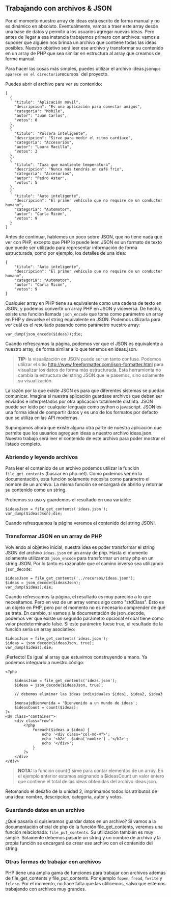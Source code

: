 ## Trabajando con archivos & JSON

Por el momento nuestro array de ideas está escrito de forma manual y no es dinámico en absoluto. Eventualmente, vamos a traer este array desde una base de datos y permitir a los usuarios agregar nuevas ideas. Pero antes de llegar a esa instancia trabajemos primero con archivos: vamos a suponer que alguien nos brinda un archivo que contiene todas las ideas posibles. Nuestro objetivo será leer ese archivo y transformar su contenido en un array de PHP que sea similar en estructura al array que creamos de forma manual.
 
 Para hacer las cosas más simples, puedes utilizar el archivo ideas.json` que aparece en el directorio `recursos` del proyecto.
 
 Puedes abrir el archivo para ver su contenido:

```
[
  {
    "titulo": "Aplicación móvil",
    "descripcion": "Es una aplicación para conectar amigos",
    "categoria": "Mobile",
    "autor": "Juan Carlos",
    "votos": 8
  },
  {
    "titulo": "Pulsera inteligente",
    "descripcion": "Sirve para medir el ritmo cardíaco",
    "categoria": "Accesorios",
    "autor": "Laura Macilla",
    "votos": 3
  },
  {
    "titulo": "Taza que mantiente temperatura",
    "descripcion": "Nunca más tendrás un café frio",
    "categoria": "Accesorios",
    "autor": "Pedro Aster",
    "votos": 5
  },
  {
    "titulo": "Auto inteligente",
    "descripcion": "El primer vehículo que no require de un conductor humano",
    "categoria": "Automotor",
    "autor": "Carla Micón",
    "votos": 9
  }
]
```

Antes de continuar, hablemos un poco sobre JSON, que no tiene nada que ver con PHP, excepto que PHP lo puede leer. JSON es un formato de texto que puede ser utilizado para representar información de forma estructurada, como por ejemplo, los detalles de una idea:

```
{
    "titulo": "Auto inteligente",
    "descripcion": "El primer vehículo que no require de un conductor humano",
    "categoria": "Automotor",
    "autor": "Carla Micón",
    "votos": 9
}
```

Cualquier array en PHP tiene su equivalente como una cadena de texto en JSON, y podemos convertir un array PHP en JSON y viceversa. De hecho, existe una función llamada `json_encode` que toma como parámetro un array en PHP y devuelve el string equivalente en JSON. Podemos utilizarla para ver cuál es el resultado pasando como parámetro nuestro array:

```
var_dump(json_encode($ideas));die;
```

Cuando refrescamos la página, podemos ver que el JSON es equivalente a nuestro array, de forma similar a lo que tenemos en ideas.json.

> **TIP:** la visualización en JSON puede ser un tanto confusa. Podemos utilizar el sitio http://www.freeformatter.com/json-formatter.html para visualizar los datos de forma más estructurada. Esta herramienta no cambia la estructura del string JSON que le pasemos, sino solamente su visualización.

La razón por la que existe JSON es para que diferentes sistemas se puedan comunicar. Imagina si nuestra aplicación guardase archivos que deban ser enviados e interpretados por otra aplicación totalmente distinta. JSON puede ser leido por cualquier lenguaje como python o javascript. JSON es una forma ideal de compartir datos y es uno de los formatos por defacto que se utiliza en las API modernas. 

Supongamos ahora que existe alguna otra parte de nuestra aplicación que permite que los usuarios agreguen ideas a nuestro archivo ideas.json. Nuestro trabajo será leer el contenido de este archivo para poder mostrar el listado completo.

### Abriendo y leyendo archivos

Para leer el contenido de un archivo podemos utilizar la función `file_get_contents` (buscar en php.net). Como podemos ver en la documentación, esta función solamente necesita como parámetro el nombre de un archivo. La misma función se encargará de abrirlo y retornar su contenido como un string.

Probemos su uso y guardemos el resultado en una variable:

```
$ideasJson = file_get_contents('ideas.json');
var_dump($ideasJson);die;
```

Cuando refresquemos la página veremos el contenido del string JSON!.

### Transformar JSON en un array de PHP

Volviendo al objetivo inicial, nuestra idea es poder transformar el string JSON del archivo `ideas.json` en un array de php. Hasta el momento solamente utilizamos `json_encode` para transformar un array php en un string JSON. Por lo tanto es razonable que el camino inverso sea utilizando `json_decode`:

```
$ideasJson = file_get_contents('../recursos/ideas.json');
$ideas = json_decode($ideasJson);
var_dump($ideas);die;
```

Cuando refrescamos la página, el resultado es muy parecido a lo que necesitamos. Pero en vez de un array vemos algo como "stdClass". Esto es un objeto en PHP, pero por el momento no es necesario comprender de qué se trata. En cambio, si vamos a la documentación de json_decode, podemos ver que existe un segundo parámetro opcional el cual tiene como valor predeterminado false. Si este parámetro fuese true, el resultado de la función sería un array asociativo:


```
$ideasJson = file_get_contents('ideas.json');
$ideas = json_decode($ideasJson, true);
var_dump($ideas);die;
```

¡Perfecto! Es igual al array que estuvimos construyendo a mano. Ya podemos integrarlo a nuestro código:


```
<?php

    $ideasJson = file_get_contents('ideas.json');
    $ideas = json_decode($ideasJson, true);
    
    // debemos eliminar las ideas individuales $idea1, $idea2, $idea3
    
    $mensajeBienvenida = 'Bienvenido a un mundo de ideas';
    $ideasCount = count($ideas);
?>
<dv class="container">
    <div class="row">
        <?php 
            foreach($ideas a $idea) {
                echo '<div class="col-md-4">';
                echo '<h2>'. $idea['nombre'] .'</h2>';
                echo '</div>';
            }
        ?>
    </div>
</div>
```

> **NOTA:** la función count() sirve para contar elementos de un array. En el ejemplo anterior estamos asignando a $ideasCount un valor entero que contiene el total de las ideas obtenidas del archivo ideas.json.

Retomando el desafío de la unidad 2, imprimamos todos los atributos de una idea: nombre, descripcion, categoria, autor y votos.


### Guardando datos en un archivo

¿Qué pasaría si quisieramos guardar datos en un archivo? Si vamos a la documentación oficial de php de la función file_get_contents, veremos una función relacionada: `file_put_contents`. Su utilización también es muy simple. Solamente debemos pasarle un string y un nombre de archivo y la propia función se encargará de crear ese archivo con el contenido del string.

### Otras formas de trabajar con archivos

PHP tiene una amplia gama de funciones para trabajar con archivos además de file_get_contents y file_put_contents. Por ejemplo `fopen`, `fread`, `fwrite` y `fclose`. Por el momento, no hace falta que las utilicemos, salvo que estemos trabajando con archivos muy grandes.